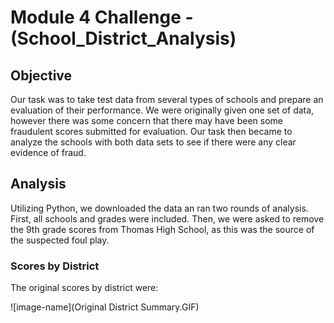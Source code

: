 # Module 4 Challenge - (School_District_Analysis)
## Objective
Our task was to take test data from several types of schools and prepare an evaluation of their performance.
We were originally given one set of data, however there was some concern that there may have been some fraudulent scores submitted for evaluation.
Our task then became to analyze the schools with both data sets to see if there were any clear evidence of fraud.

## Analysis
Utilizing Python, we downloaded the data an ran two rounds of analysis.  First, all schools and grades were included.  Then, we were asked to remove
the 9th grade scores from Thomas High School, as this was the source of the suspected foul play.

### Scores by District
The original scores by district were: 

![image-name](Original District Summary.GIF) 
